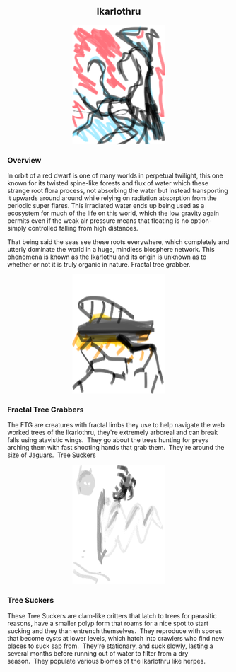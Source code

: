 <h2 align="center">Ikarlothru</h2>
<p align="center">
<img src="https://github.com/Insculpo/Sandbox_Galaxy/blob/Galactic/Stellar_Abyss_Setting_Bible/Photo_Directory/Ikarlothru.png" width="210" height="270">
</p>

### Overview

In orbit of a red dwarf is one of many worlds in perpetual twilight, this one known for its twisted spine-like forests and flux of water which these strange root flora process, not absorbing the water but instead transporting it upwards around around while relying on radiation absorption from the periodic super flares.  This irradiated water ends up being used as a ecosystem for much of the life on this world, which the low gravity again permits even if the weak air pressure means that floating is no option- simply controlled falling from high distances.

That being said the seas see these roots everywhere, which completely and utterly dominate the world in a huge, mindless biosphere network.  This phenomena is known as the Ikarlothu and its origin is unknown as to whether or not it is truly organic in nature.
Fractal tree grabber.

<p align="center">
<img src="https://github.com/Insculpo/Sandbox_Galaxy/blob/Galactic/Stellar_Abyss_Setting_Bible/Photo_Directory/FractalPredator.png" width="210" height="270">
</p>

### Fractal Tree Grabbers

The FTG are creatures with fractal limbs they use to help navigate the web worked trees of the Ikarlothru, they're extremely arboreal and can break falls using atavistic wings.  They go about the trees hunting for preys arching them with fast shooting hands that grab them.  They're around the size of Jaguars. 
Tree Suckers

<p align="center">
<img src="https://github.com/Insculpo/Sandbox_Galaxy/blob/Galactic/Stellar_Abyss_Setting_Bible/Photo_Directory/Tree_Suckers.png" width="210" height="270">
</p>

### Tree Suckers

These Tree Suckers are clam-like critters that latch to trees for parasitic reasons, have a smaller polyp form that roams for a nice spot to start sucking and they than entrench themselves.  They reproduce with spores that become cysts at lower levels, which hatch into crawlers who find new places to suck sap from.  They're stationary, and suck slowly, lasting a several months before running out of water to filter from a dry season.  They populate various biomes of the Ikarlothru like herpes.
